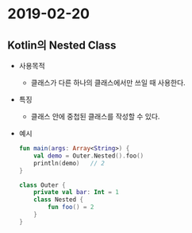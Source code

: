 # 2019-02-20

## Kotlin의 Nested Class

* 사용목적
    - 클래스가 다른 하나의 클래스에서만 쓰일 때 사용한다.

* 특징
    - 클래스 안에 중첩된 클래스를 작성할 수 있다.

* 예시
    ```Kotlin
    fun main(args: Array<String>) {
        val demo = Outer.Nested().foo()
        println(demo)   // 2
    }

    class Outer {
        private val bar: Int = 1
        class Nested {
            fun foo() = 2
        }
    }
    ```